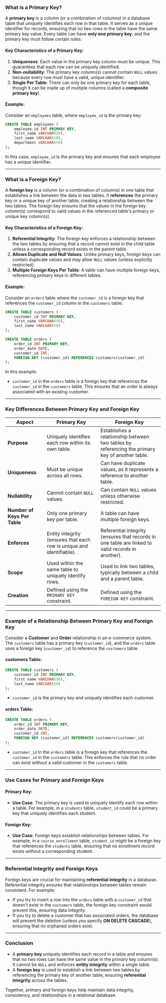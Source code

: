### What is a Primary Key?

A **primary key** is a column (or a combination of columns) in a database table that uniquely identifies each row in that table. It serves as a unique identifier for records, ensuring that no two rows in the table have the same primary key value. Every table can have **only one primary key**, and the primary key must follow certain rules:

#### Key Characteristics of a Primary Key:
1. **Uniqueness**: Each value in the primary key column must be unique. This guarantees that each row can be uniquely identified.
2. **Non-nullability**: The primary key column(s) cannot contain `NULL` values because every row must have a valid, unique identifier.
3. **Single Per Table**: There can only be one primary key for each table, though it can be made up of multiple columns (called a **composite primary key**).

#### Example:
Consider an `employees` table, where `employee_id` is the primary key:
```sql
CREATE TABLE employees (
    employee_id INT PRIMARY KEY,
    first_name VARCHAR(50),
    last_name VARCHAR(50),
    department VARCHAR(50)
);
```
In this case, `employee_id` is the primary key and ensures that each employee has a unique identifier.

---

### What is a Foreign Key?

A **foreign key** is a column (or a combination of columns) in one table that establishes a link between the data in two tables. It **references** the primary key or a unique key of another table, creating a relationship between the two tables. The foreign key ensures that the values in the foreign key column(s) correspond to valid values in the referenced table's primary or unique key column(s).

#### Key Characteristics of a Foreign Key:
1. **Referential Integrity**: The foreign key enforces a relationship between the two tables by ensuring that a record cannot exist in the child table unless a corresponding record exists in the parent table.
2. **Allows Duplicate and Null Values**: Unlike primary keys, foreign keys can contain duplicate values and may allow `NULL` values (unless explicitly restricted).
3. **Multiple Foreign Keys Per Table**: A table can have multiple foreign keys, referencing primary keys in different tables.

#### Example:
Consider an `orders` table where the `customer_id` is a foreign key that references the `customer_id` column in the `customers` table:
```sql
CREATE TABLE customers (
    customer_id INT PRIMARY KEY,
    first_name VARCHAR(50),
    last_name VARCHAR(50)
);

CREATE TABLE orders (
    order_id INT PRIMARY KEY,
    order_date DATE,
    customer_id INT,
    FOREIGN KEY (customer_id) REFERENCES customers(customer_id)
);
```
In this example:
- `customer_id` in the `orders` table is a foreign key that references the `customer_id` in the `customers` table. This ensures that an order is always associated with an existing customer.

---

### Key Differences Between Primary Key and Foreign Key

| **Aspect**                  | **Primary Key**                                    | **Foreign Key**                                  |
|-----------------------------|----------------------------------------------------|--------------------------------------------------|
| **Purpose**                  | Uniquely identifies each row within its own table. | Establishes a relationship between two tables by referencing the primary key of another table. |
| **Uniqueness**               | Must be unique across all rows.                    | Can have duplicate values, as it represents a reference to another table. |
| **Nullability**              | Cannot contain `NULL` values.                      | Can contain `NULL` values unless otherwise restricted. |
| **Number of Keys Per Table** | Only one primary key per table.                    | A table can have multiple foreign keys.          |
| **Enforces**                 | Entity integrity (ensures that each row is unique and identifiable). | Referential integrity (ensures that records in one table are linked to valid records in another). |
| **Scope**                    | Used within the same table to uniquely identify rows. | Used to link two tables, typically between a child and a parent table. |
| **Creation**                 | Defined using the `PRIMARY KEY` constraint.        | Defined using the `FOREIGN KEY` constraint.      |

---

### Example of a Relationship Between Primary Key and Foreign Key

Consider a **Customer** and **Order** relationship in an e-commerce system. The `customers` table has a primary key (`customer_id`), and the `orders` table uses a foreign key (`customer_id`) to reference the `customers` table.

#### customers Table:
```sql
CREATE TABLE customers (
    customer_id INT PRIMARY KEY,
    first_name VARCHAR(50),
    last_name VARCHAR(50)
);
```
- `customer_id` is the primary key and uniquely identifies each customer.

#### orders Table:
```sql
CREATE TABLE orders (
    order_id INT PRIMARY KEY,
    order_date DATE,
    customer_id INT,
    FOREIGN KEY (customer_id) REFERENCES customers(customer_id)
);
```
- `customer_id` in the `orders` table is a foreign key that references the `customer_id` in the `customers` table. This enforces the rule that no order can exist without a valid customer in the `customers` table.

---

### Use Cases for Primary and Foreign Keys

#### Primary Key:
- **Use Case**: The primary key is used to uniquely identify each row within a table. For example, in a `students` table, `student_id` could be a primary key that uniquely identifies each student.
  
#### Foreign Key:
- **Use Case**: Foreign keys establish relationships between tables. For example, in a `course_enrollment` table, `student_id` might be a foreign key that references the `students` table, ensuring that no enrollment record exists without a corresponding student.

---

### Referential Integrity and Foreign Keys

Foreign keys are crucial for maintaining **referential integrity** in a database. Referential integrity ensures that relationships between tables remain consistent. For example:
- If you try to insert a row into the `orders` table with a `customer_id` that doesn't exist in the `customers` table, the foreign key constraint would prevent this, ensuring data integrity.
- If you try to delete a customer that has associated orders, the database will prevent the deletion (unless you specify **ON DELETE CASCADE**), ensuring that no orphaned orders exist.

---

### Conclusion

- A **primary key** uniquely identifies each record in a table and ensures that no two rows can have the same value in the primary key column(s). It cannot be `NULL` and enforces **entity integrity** within a single table.
- A **foreign key** is used to establish a link between two tables by referencing the primary key of another table, ensuring **referential integrity** across the tables.

Together, primary and foreign keys help maintain data integrity, consistency, and relationships in a relational database.
